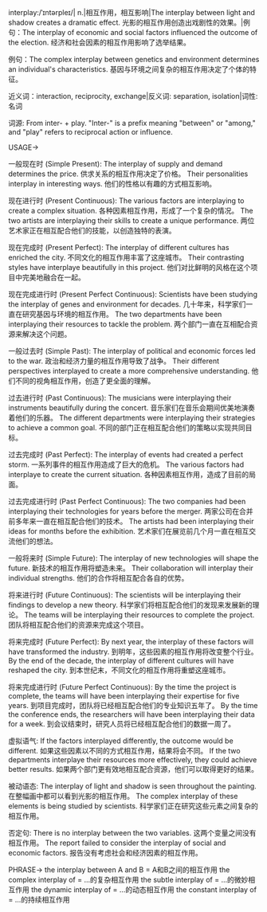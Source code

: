 interplay:/ˈɪntərpleɪ/| n.|相互作用，相互影响|The interplay between light and shadow creates a dramatic effect. 光影的相互作用创造出戏剧性的效果。|例句：The interplay of economic and social factors influenced the outcome of the election. 经济和社会因素的相互作用影响了选举结果。

例句：The complex interplay between genetics and environment determines an individual's characteristics. 基因与环境之间复杂的相互作用决定了个体的特征。

近义词：interaction, reciprocity, exchange|反义词: separation, isolation|词性:名词

词源: From inter- + play.  "Inter-" is a prefix meaning "between" or "among," and "play" refers to reciprocal action or influence.

USAGE->

一般现在时 (Simple Present):
The interplay of supply and demand determines the price. 供求关系的相互作用决定了价格。
Their personalities interplay in interesting ways. 他们的性格以有趣的方式相互影响。


现在进行时 (Present Continuous):
The various factors are interplaying to create a complex situation. 各种因素相互作用，形成了一个复杂的情况。
The two artists are interplaying their skills to create a unique performance.  两位艺术家正在相互配合他们的技能，以创造独特的表演。


现在完成时 (Present Perfect):
The interplay of different cultures has enriched the city. 不同文化的相互作用丰富了这座城市。
Their contrasting styles have interplaye beautifully in this project.  他们对比鲜明的风格在这个项目中完美地融合在一起。


现在完成进行时 (Present Perfect Continuous):
Scientists have been studying the interplay of genes and environment for decades. 几十年来，科学家们一直在研究基因与环境的相互作用。
The two departments have been interplaying their resources to tackle the problem.  两个部门一直在互相配合资源来解决这个问题。



一般过去时 (Simple Past):
The interplay of political and economic forces led to the war. 政治和经济力量的相互作用导致了战争。
Their different perspectives interplayed to create a more comprehensive understanding. 他们不同的视角相互作用，创造了更全面的理解。


过去进行时 (Past Continuous):
The musicians were interplaying their instruments beautifully during the concert. 音乐家们在音乐会期间优美地演奏着他们的乐器。
The different departments were interplaying their strategies to achieve a common goal. 不同的部门正在相互配合他们的策略以实现共同目标。


过去完成时 (Past Perfect):
The interplay of events had created a perfect storm.  一系列事件的相互作用造成了巨大的危机。
The various factors had interplaye to create the current situation. 各种因素相互作用，造成了目前的局面。



过去完成进行时 (Past Perfect Continuous):
The two companies had been interplaying their technologies for years before the merger.  两家公司在合并前多年来一直在相互配合他们的技术。
The artists had been interplaying their ideas for months before the exhibition.  艺术家们在展览前几个月一直在相互交流他们的想法。


一般将来时 (Simple Future):
The interplay of new technologies will shape the future. 新技术的相互作用将塑造未来。
Their collaboration will interplay their individual strengths. 他们的合作将相互配合各自的优势。


将来进行时 (Future Continuous):
The scientists will be interplaying their findings to develop a new theory. 科学家们将相互配合他们的发现来发展新的理论。
The teams will be interplaying their resources to complete the project.  团队将相互配合他们的资源来完成这个项目。


将来完成时 (Future Perfect):
By next year, the interplay of these factors will have transformed the industry. 到明年，这些因素的相互作用将改变整个行业。
By the end of the decade, the interplay of different cultures will have reshaped the city. 到本世纪末，不同文化的相互作用将重塑这座城市。


将来完成进行时 (Future Perfect Continuous):
By the time the project is complete, the teams will have been interplaying their expertise for five years. 到项目完成时，团队将已经相互配合他们的专业知识五年了。
By the time the conference ends, the researchers will have been interplaying their data for a week. 到会议结束时，研究人员将已经相互配合他们的数据一周了。


虚拟语气:
If the factors interplayed differently, the outcome would be different. 如果这些因素以不同的方式相互作用，结果将会不同。
If the two departments interplaye their resources more effectively, they could achieve better results. 如果两个部门更有效地相互配合资源，他们可以取得更好的结果。

被动语态:
The interplay of light and shadow is seen throughout the painting. 在整幅画中都可以看到光影的相互作用。
The complex interplay of these elements is being studied by scientists.  科学家们正在研究这些元素之间复杂的相互作用。

否定句:
There is no interplay between the two variables. 这两个变量之间没有相互作用。
The report failed to consider the interplay of social and economic factors. 报告没有考虑社会和经济因素的相互作用。


PHRASE->
the interplay between A and B = A和B之间的相互作用
the complex interplay of = ...的复杂相互作用
the subtle interplay of = ...的微妙相互作用
the dynamic interplay of = ...的动态相互作用
the constant interplay of = ...的持续相互作用
